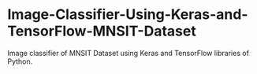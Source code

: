 # Image-Classifier-Using-Keras-and-TensorFlow-MNSIT-Dataset

Image classifier of MNSIT Dataset using Keras and TensorFlow libraries of Python.
